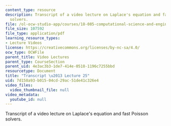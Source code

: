 ```yaml
---
content_type: resource
description: Transcript of a video lecture on Laplace's equation and fast Poisson
  solvers.
file: /ol-ocw-studio-app/courses/18-085-computational-science-and-engineering-i-fall-2008/7d158a93b01504cd29ac51de41c326e4_18-085F08-L25.pdf
file_size: 107592
file_type: application/pdf
learning_resource_types:
- Lecture Videos
license: https://creativecommons.org/licenses/by-nc-sa/4.0/
ocw_type: OCWFile
parent_title: Video Lectures
parent_type: CourseSection
parent_uid: 4e3ac3b3-1de7-414e-0518-1196c7255bbd
resourcetype: Document
title: "Transcript \u2013 Lecture 25"
uid: 7d158a93-b015-04cd-29ac-51de41c326e4
video_files:
  video_thumbnail_file: null
video_metadata:
  youtube_id: null
---
```

Transcript of a video lecture on Laplace's equation and fast Poisson solvers.